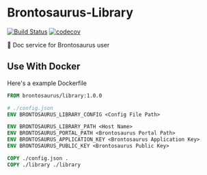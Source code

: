 # Brontosaurus-Library

[![Build Status](https://travis-ci.com/SudoDotDog/Brontosaurus-Library.svg?branch=master)](https://travis-ci.com/SudoDotDog/Brontosaurus-Library)
[![codecov](https://codecov.io/gh/SudoDotDog/Brontosaurus-Library/branch/master/graph/badge.svg)](https://codecov.io/gh/SudoDotDog/Brontosaurus-Library)

:flags: Doc service for Brontosaurus user

## Use With Docker

Here's a example Dockerfile

```dockerfile
FROM brontosaurus/library:1.0.0

# ./config.json
ENV BRONTOSAURUS_LIBRARY_CONFIG <Config File Path>

ENV BRONTOSAURUS_LIBRARY_PATH <Host Name>
ENV BRONTOSAURUS_PORTAL_PATH <Brontosaurus Portal Path>
ENV BRONTOSAURUS_APPLICATION_KEY <Brontosaurus Application Key>
ENV BRONTOSAURUS_PUBLIC_KEY <Brontosaurus Public Key>

COPY ./config.json .
COPY ./library ./library
```
